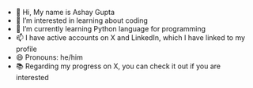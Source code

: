 - 👋 Hi, My name is Ashay Gupta
- 👀 I’m interested in learning about coding 
- 🌱 I’m currently learning Python language for programming
- 📫 I have active accounts on X and LinkedIn, which I have linked to my profile 
- 😄 Pronouns: he/him
- 📚 Regarding my progress on X, you can check it out if you are interested

<!---
Ashaygupta18/Ashaygupta18 is a ✨ special ✨ repository because its `README.md` (this file) appears on your GitHub profile.
You can click the Preview link to take a look at your changes.
--->
